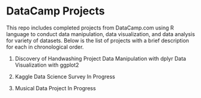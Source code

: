 # DataCamp Projects
This repo includes completed projects from DataCamp.com using R language to conduct data manipulation, data visualization, and data analysis for variety of datasets. Below is the list of projects with a brief description for each in chronological order.

1. Discovery of Handwashing Project
   Data Manipulation with dplyr
   Data Visualization with ggplot2
   
2. Kaggle Data Science Survey
   In Progress
   
3. Musical Data Project
   In Progress

